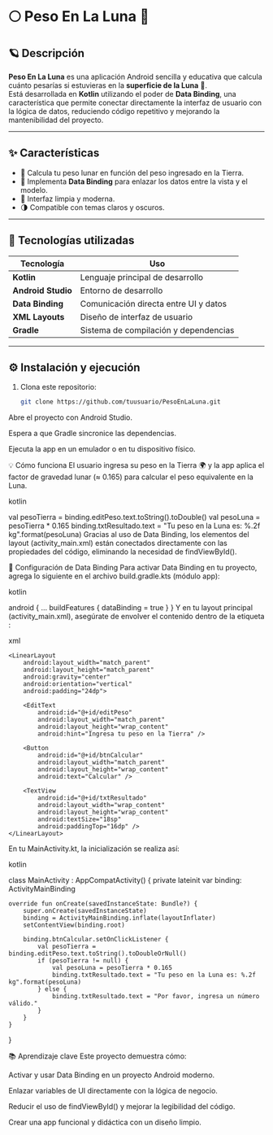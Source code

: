 # 🌕 Peso En La Luna 🚀

## 🪐 Descripción

**Peso En La Luna** es una aplicación Android sencilla y educativa que calcula cuánto pesarías si estuvieras en la **superficie de la Luna** 🌝.  
Está desarrollada en **Kotlin** utilizando el poder de **Data Binding**, una característica que permite conectar directamente la interfaz de usuario con la lógica de datos, reduciendo código repetitivo y mejorando la mantenibilidad del proyecto.

---

## ✨ Características

- 🧮 Calcula tu peso lunar en función del peso ingresado en la Tierra.  
- 🔗 Implementa **Data Binding** para enlazar los datos entre la vista y el modelo.  
- 💅 Interfaz limpia y moderna.  
- 🌗 Compatible con temas claros y oscuros.  

---

## 🧩 Tecnologías utilizadas

| Tecnología | Uso |
|-------------|-----|
| **Kotlin** | Lenguaje principal de desarrollo |
| **Android Studio** | Entorno de desarrollo |
| **Data Binding** | Comunicación directa entre UI y datos |
| **XML Layouts** | Diseño de interfaz de usuario |
| **Gradle** | Sistema de compilación y dependencias |

---

## ⚙️ Instalación y ejecución

1. Clona este repositorio:
   ```bash
   git clone https://github.com/tuusuario/PesoEnLaLuna.git
Abre el proyecto con Android Studio.

Espera a que Gradle sincronice las dependencias.

Ejecuta la app en un emulador o en tu dispositivo físico.

💡 Cómo funciona
El usuario ingresa su peso en la Tierra 🌍 y la app aplica el factor de gravedad lunar (≈ 0.165) para calcular el peso equivalente en la Luna.

kotlin

val pesoTierra = binding.editPeso.text.toString().toDouble()
val pesoLuna = pesoTierra * 0.165
binding.txtResultado.text = "Tu peso en la Luna es: %.2f kg".format(pesoLuna)
Gracias al uso de Data Binding, los elementos del layout (activity_main.xml) están conectados directamente con las propiedades del código, eliminando la necesidad de findViewById().

🧠 Configuración de Data Binding
Para activar Data Binding en tu proyecto, agrega lo siguiente en el archivo build.gradle.kts (módulo app):

kotlin

android {
    ...
    buildFeatures {
        dataBinding = true
    }
}
Y en tu layout principal (activity_main.xml), asegúrate de envolver el contenido dentro de la etiqueta <layout>:

xml

<layout xmlns:android="http://schemas.android.com/apk/res/android">
    <data>
        <!-- Aquí puedes declarar variables si las usas -->
    </data>

    <LinearLayout
        android:layout_width="match_parent"
        android:layout_height="match_parent"
        android:gravity="center"
        android:orientation="vertical"
        android:padding="24dp">

        <EditText
            android:id="@+id/editPeso"
            android:layout_width="match_parent"
            android:layout_height="wrap_content"
            android:hint="Ingresa tu peso en la Tierra" />

        <Button
            android:id="@+id/btnCalcular"
            android:layout_width="match_parent"
            android:layout_height="wrap_content"
            android:text="Calcular" />

        <TextView
            android:id="@+id/txtResultado"
            android:layout_width="wrap_content"
            android:layout_height="wrap_content"
            android:textSize="18sp"
            android:paddingTop="16dp" />
    </LinearLayout>
</layout>
En tu MainActivity.kt, la inicialización se realiza así:

kotlin

class MainActivity : AppCompatActivity() {
    private lateinit var binding: ActivityMainBinding

    override fun onCreate(savedInstanceState: Bundle?) {
        super.onCreate(savedInstanceState)
        binding = ActivityMainBinding.inflate(layoutInflater)
        setContentView(binding.root)

        binding.btnCalcular.setOnClickListener {
            val pesoTierra = binding.editPeso.text.toString().toDoubleOrNull()
            if (pesoTierra != null) {
                val pesoLuna = pesoTierra * 0.165
                binding.txtResultado.text = "Tu peso en la Luna es: %.2f kg".format(pesoLuna)
            } else {
                binding.txtResultado.text = "Por favor, ingresa un número válido."
            }
        }
    }
}


📚 Aprendizaje clave
Este proyecto demuestra cómo:

Activar y usar Data Binding en un proyecto Android moderno.

Enlazar variables de UI directamente con la lógica de negocio.

Reducir el uso de findViewById() y mejorar la legibilidad del código.

Crear una app funcional y didáctica con un diseño limpio.
